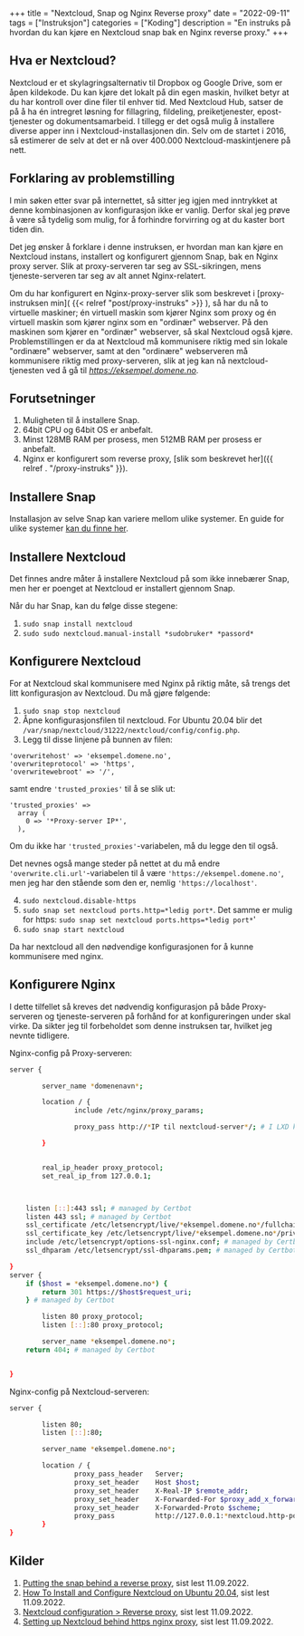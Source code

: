 +++
title = "Nextcloud, Snap og Nginx Reverse proxy"
date = "2022-09-11"
tags = ["Instruksjon"]
categories = ["Koding"]
description = "En instruks på hvordan du kan kjøre en Nextcloud snap bak en Nginx reverse proxy."
+++

## Hva er Nextcloud? 

Nextcloud er et skylagringsalternativ til Dropbox og Google Drive, som er åpen kildekode. Du kan kjøre det lokalt på din egen maskin, 
hvilket betyr at du har kontroll over dine filer til enhver tid. Med Nextcloud Hub, satser de på å ha én intregret løsning for fillagring,
fildeling, preiketjenester, epost-tjenester og dokumentsamarbeid. I tillegg er det også mulig å installere diverse apper inn i 
Nextcloud-installasjonen din. Selv om de startet i 2016, så estimerer de selv at det er nå over 400.000 Nextcloud-maskintjenere på nett. 

## Forklaring av problemstilling

I min søken etter svar på internettet, så sitter jeg igjen med inntrykket at denne kombinasjonen av konfigurasjon ikke er vanlig.
Derfor skal jeg prøve å være så tydelig som mulig, for å forhindre forvirring og at du kaster bort tiden din.

Det jeg ønsker å forklare i denne instruksen, er hvordan man kan kjøre en Nextcloud instans, installert og konfigurert gjennom Snap,
bak en Nginx proxy server. Slik at proxy-serveren tar seg av SSL-sikringen, mens tjeneste-serveren tar seg av alt annet Nginx-relatert.

Om du har konfigurert en Nginx-proxy-server slik som beskrevet i [proxy-instruksen min]( {{< relref "post/proxy-instruks" >}} ), så har du nå to virtuelle maskiner; 
én virtuell maskin som kjører Nginx som proxy og én virtuell maskin som kjører nginx som en "ordinær" webserver. På den maskinen som kjører en 
"ordinær" webserver, så skal Nextcloud også kjøre. Problemstillingen er da at Nextcloud må kommunisere riktig med sin lokale "ordinære" webserver,
samt at den "ordinære" webserveren må kommunisere riktig med proxy-serveren, slik at jeg kan nå nextcloud-tjenesten ved å gå til 
*https://eksempel.domene.no*. 

## Forutsetninger

1. Muligheten til å installere Snap.
2. 64bit CPU og 64bit OS er anbefalt.
3. Minst 128MB RAM per prosess, men 512MB RAM per prosess er anbefalt.
4. Nginx er konfigurert som reverse proxy, [slik som beskrevet her]({{ relref . "/proxy-instruks" }}).

## Installere Snap

Installasjon av selve Snap kan variere mellom ulike systemer. En guide for ulike systemer [kan du finne her](https://snapcraft.io/docs/installing-snapd).

## Installere Nextcloud

Det finnes andre måter å installere Nextcloud på som ikke innebærer Snap, men her er poenget at Nextcloud er installert gjennom Snap.

Når du har Snap, kan du følge disse stegene:

1. `sudo snap install nextcloud`
2. `sudo sudo nextcloud.manual-install *sudobruker* *passord*`

## Konfigurere Nextcloud

For at Nextcloud skal kommunisere med Nginx på riktig måte, så trengs det litt konfigurasjon av Nextcloud. Du må gjøre følgende:

1. `sudo snap stop nextcloud`
2. Åpne konfigurasjonsfilen til nextcloud. For Ubuntu 20.04 blir det `/var/snap/nextcloud/31222/nextcloud/config/config.php`.
3. Legg til disse linjene på bunnen av filen:

```
'overwritehost' => 'eksempel.domene.no',
'overwriteprotocol' => 'https',
'overwritewebroot' => '/',
```

samt endre `'trusted_proxies'` til å se slik ut:

```
'trusted_proxies' =>
  array (
    0 => '*Proxy-server IP*',
  ),
```

Om du ikke har `'trusted_proxies'`-variabelen, må du legge den til også.

Det nevnes også mange steder på nettet at du må endre `'overwrite.cli.url'`-variabelen til å være `'https://eksempel.domene.no'`,
men jeg har den stående som den er, nemlig `'https://localhost'`.

4. `sudo nextcloud.disable-https`
5. `sudo snap set nextcloud ports.http=*ledig port*`. Det samme er mulig for https: `sudo snap set nextcloud ports.https=*ledig port*`'
6. `sudo snap start nextcloud`

Da har nextcloud all den nødvendige konfigurasjonen for å kunne kommunisere med nginx.

## Konfigurere Nginx

I dette tilfellet så kreves det nødvendig konfigurasjon på både Proxy-serveren og tjeneste-serveren på forhånd for at konfigureringen under skal virke.
Da sikter jeg til forbeholdet som denne instruksen tar, hvilket jeg nevnte tidligere.

Nginx-config på Proxy-serveren:

```bash
server {

        server_name *domenenavn*;

        location / {
                include /etc/nginx/proxy_params;

                proxy_pass http://*IP til nextcloud-server*/; # I LXD kan du også bare skrive *container-navn*.lxd

        }


        real_ip_header proxy_protocol;
        set_real_ip_from 127.0.0.1;



    listen [::]:443 ssl; # managed by Certbot
    listen 443 ssl; # managed by Certbot
    ssl_certificate /etc/letsencrypt/live/*eksempel.domene.no*/fullchain.pem; # managed by Certbot
    ssl_certificate_key /etc/letsencrypt/live/*eksempel.domene.no*/privkey.pem; # managed by Certbot
    include /etc/letsencrypt/options-ssl-nginx.conf; # managed by Certbot
    ssl_dhparam /etc/letsencrypt/ssl-dhparams.pem; # managed by Certbot

}
server {
    if ($host = *eksempel.domene.no*) {
        return 301 https://$host$request_uri;
    } # managed by Certbot

        listen 80 proxy_protocol;
        listen [::]:80 proxy_protocol;

        server_name *eksempel.domene.no*;
    return 404; # managed by Certbot


}
```

Nginx-config på Nextcloud-serveren:

```bash
server {

        listen 80;
        listen [::]:80;

        server_name *eksempel.domene.no*;

        location / {
                proxy_pass_header   Server;
                proxy_set_header    Host $host;
                proxy_set_header    X-Real-IP $remote_addr;
                proxy_set_header    X-Forwarded-For $proxy_add_x_forwarded_for;
                proxy_set_header    X-Forwarded-Proto $scheme;
                proxy_pass          http://127.0.0.1:*nextcloud.http-port*;
        }
}
```

## Kilder

1. [Putting the snap behind a reverse proxy](https://github.com/nextcloud-snap/nextcloud-snap/wiki/Putting-the-snap-behind-a-reverse-proxy), sist lest 11.09.2022.
2. [How To Install and Configure Nextcloud on Ubuntu 20.04](https://www.digitalocean.com/community/tutorials/how-to-install-and-configure-nextcloud-on-ubuntu-20-04), sist lest 11.09.2022.
3. [Nextcloud configuration > Reverse proxy](https://docs.nextcloud.com/server/latest/admin_manual/configuration_server/reverse_proxy_configuration.html), sist lest 11.09.2022.
4. [Setting up Nextcloud behind https nginx proxy](https://www.vanwerkhoven.org/blog/2021/setting-up-nextcloud-behind-https-nginx-proxy/), sist lest 11.09.2022.
